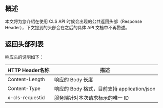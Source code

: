 ## 概述

本文将为您介绍在使用 CLS API 时候会出现的公共返回头部（Response Header），下文提到的头部会在之后的具体 API 文档中不再赘述。

## 返回头部列表

响应头的说明如下：

| HTTP Header名称   | 描述                                |
| --------------- | --------------------------------- |
| Content-Length  | 响应的 Body 长度                       |
| Content-Type    | 响应的 Body 格式，目前支持 application/json |
| x-cls-requestid | 服务端针对本次请求标示的唯一 ID                 |